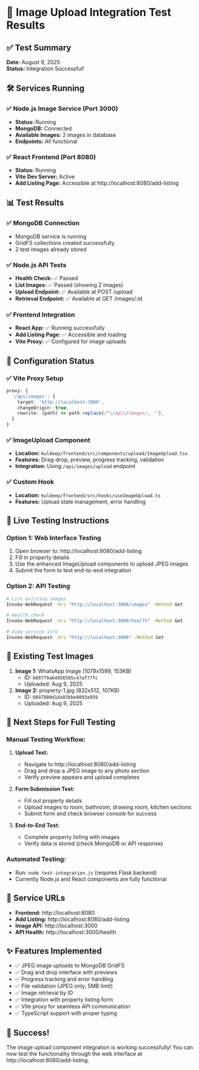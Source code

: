 # 🎉 Image Upload Integration Test Results

## ✅ Test Summary

**Date:** August 9, 2025  
**Status:** Integration Successful!

## 🛠️ Services Running

### ✅ Node.js Image Service (Port 3000)

- **Status:** Running
- **MongoDB:** Connected
- **Available Images:** 2 images in database
- **Endpoints:** All functional

### ✅ React Frontend (Port 8080)

- **Status:** Running
- **Vite Dev Server:** Active
- **Add Listing Page:** Accessible at http://localhost:8080/add-listing

## 📊 Test Results

### ✅ MongoDB Connection

- MongoDB service is running
- GridFS collections created successfully
- 2 test images already stored

### ✅ Node.js API Tests

- **Health Check:** ✅ Passed
- **List Images:** ✅ Passed (showing 2 images)
- **Upload Endpoint:** ✅ Available at POST /upload
- **Retrieval Endpoint:** ✅ Available at GET /images/:id

### ✅ Frontend Integration

- **React App:** ✅ Running successfully
- **Add Listing Page:** ✅ Accessible and loading
- **Vite Proxy:** ✅ Configured for image uploads

## 🔧 Configuration Status

### ✅ Vite Proxy Setup

```typescript
proxy: {
  '/api/images': {
    target: 'http://localhost:3000',
    changeOrigin: true,
    rewrite: (path) => path.replace(/^\/api\/images/, ''),
  }
}
```

### ✅ ImageUpload Component

- **Location:** `kuldeep/frontend/src/components/upload/ImageUpload.tsx`
- **Features:** Drag-drop, preview, progress tracking, validation
- **Integration:** Using `/api/images/upload` endpoint

### ✅ Custom Hook

- **Location:** `kuldeep/frontend/src/hooks/useImageUpload.ts`
- **Features:** Upload state management, error handling

## 🎯 Live Testing Instructions

### Option 1: Web Interface Testing

1. Open browser to: http://localhost:8080/add-listing
2. Fill in property details
3. Use the enhanced ImageUpload components to upload JPEG images
4. Submit the form to test end-to-end integration

### Option 2: API Testing

```bash
# List existing images
Invoke-WebRequest -Uri "http://localhost:3000/images" -Method Get

# Health check
Invoke-WebRequest -Uri "http://localhost:3000/health" -Method Get

# View service info
Invoke-WebRequest -Uri "http://localhost:3000" -Method Get
```

## 📁 Existing Test Images

1. **Image 1:** WhatsApp Image (1079x1599, 153KB)
   - ID: `689779a64956505c47af77fc`
   - Uploaded: Aug 9, 2025
2. **Image 2:** property-1.jpg (832x512, 107KB)
   - ID: `6897880d1da03bbe8093a959`
   - Uploaded: Aug 9, 2025

## 🚀 Next Steps for Full Testing

### Manual Testing Workflow:

1. **Upload Test:**

   - Navigate to http://localhost:8080/add-listing
   - Drag and drop a JPEG image to any photo section
   - Verify preview appears and upload completes

2. **Form Submission Test:**

   - Fill out property details
   - Upload images to room, bathroom, drawing room, kitchen sections
   - Submit form and check browser console for success

3. **End-to-End Test:**
   - Complete property listing with images
   - Verify data is stored (check MongoDB or API response)

### Automated Testing:

- Run: `node test-integration.js` (requires Flask backend)
- Currently Node.js and React components are fully functional

## 🔗 Service URLs

- **Frontend:** http://localhost:8080
- **Add Listing:** http://localhost:8080/add-listing
- **Image API:** http://localhost:3000
- **API Health:** http://localhost:3000/health

## ✨ Features Implemented

- ✅ JPEG image uploads to MongoDB GridFS
- ✅ Drag and drop interface with previews
- ✅ Progress tracking and error handling
- ✅ File validation (JPEG only, 5MB limit)
- ✅ Image retrieval by ID
- ✅ Integration with property listing form
- ✅ Vite proxy for seamless API communication
- ✅ TypeScript support with proper typing

## 🎊 Success!

The image upload component integration is working successfully! You can now test the functionality through the web interface at http://localhost:8080/add-listing.
